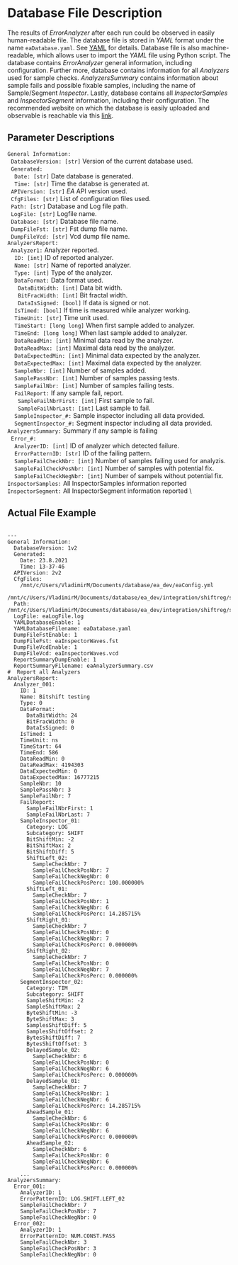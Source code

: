 # Database File Description

The results of *ErrorAnalyzer* after each run could be observed in easily human-readable file. The database file is stored in *YAML* format under the name `eaDatabase.yaml`. See [YAML](https://yaml.org/) for details. Database file is also machine-readable, which allows user to import the *YAML* file using Python script. The database contains *ErrorAnalyzer* general information, including configuration. Further more, database contains information for all *Analyzers* used for sample checks. *AnalyzersSummary* contains information about sample fails and possible fixable samples, including the name of Sample/Segment *Inspector*. Lastly, database contains all *InspectorSamples* and *InspectorSegment* information, including their configuration. The recommended website on which the database is easily uploaded and observable is reachable via this [link](https://jsonformatter.org/yaml-viewer).

## Parameter Descriptions

`General Information:` \
&nbsp;&nbsp;`DatabaseVersion: [str]` Version of the current database used. \
&nbsp;&nbsp;`Generated:` \
&nbsp;&nbsp;&nbsp;&nbsp;`Date: [str]` Date database is generated. \
&nbsp;&nbsp;&nbsp;&nbsp;`Time: [str]` Time the databse is generated at. \
&nbsp;&nbsp;`APIVersion: [str]` *EA* API version used. \
&nbsp;&nbsp;`CfgFiles: [str]` List of configuration files used. \
&nbsp;&nbsp;`Path: [str]` Database and Log file path. \
&nbsp;&nbsp;`LogFile: [str]` Logfile name. \
&nbsp;&nbsp;`Database: [str]` Database file name. \
&nbsp;&nbsp;`DumpFileFst: [str]` Fst dump file name. \
&nbsp;&nbsp;`DumpFileVcd: [str]` Vcd dump file name. \
`AnalyzersReport:` \
&nbsp;&nbsp;`Analyzer1:` Analyzer reported. \
&nbsp;&nbsp;&nbsp;&nbsp;`ID: [int]` ID of reported analyzer. \
&nbsp;&nbsp;&nbsp;&nbsp;`Name: [str]` Name of reported analyzer. \
&nbsp;&nbsp;&nbsp;&nbsp;`Type: [int]` Type of the analyzer. \
&nbsp;&nbsp;&nbsp;&nbsp;`DataFormat:` Data format used. \
&nbsp;&nbsp;&nbsp;&nbsp;&nbsp;&nbsp;`DataBitWidth: [int]` Data bit width. \
&nbsp;&nbsp;&nbsp;&nbsp;&nbsp;&nbsp;`BitFracWidth: [int]` Bit fractal width. \
&nbsp;&nbsp;&nbsp;&nbsp;&nbsp;&nbsp;`DataIsSigned: [bool]` If data is signed or not. \
&nbsp;&nbsp;&nbsp;&nbsp;`IsTimed: [bool]` If time is measured while analyzer working. \
&nbsp;&nbsp;&nbsp;&nbsp;`TimeUnit: [str]` Time unit used. \
&nbsp;&nbsp;&nbsp;&nbsp;`TimeStart: [long long]` When first sample added to analyzer. \
&nbsp;&nbsp;&nbsp;&nbsp;`TimeEnd: [long long]` When last sample added to analyzer. \
&nbsp;&nbsp;&nbsp;&nbsp;`DataReadMin: [int]` Minimal data read by the analyzer. \
&nbsp;&nbsp;&nbsp;&nbsp;`DataReadMax: [int]` Maximal data read by the analyzer. \
&nbsp;&nbsp;&nbsp;&nbsp;`DataExpectedMin: [int]` Minimal data expected by the analyzer. \
&nbsp;&nbsp;&nbsp;&nbsp;`DataExpectedMax: [int]` Maximal data expected by the analyzer. \
&nbsp;&nbsp;&nbsp;&nbsp;`SampleNbr: [int]` Number of samples added. \
&nbsp;&nbsp;&nbsp;&nbsp;`SamplePassNbr: [int]` Number of samples passing tests. \
&nbsp;&nbsp;&nbsp;&nbsp;`SampleFailNbr: [int]` Number of samples failing tests. \
&nbsp;&nbsp;&nbsp;&nbsp;`FailReport:` If any sample fail, report.\
&nbsp;&nbsp;&nbsp;&nbsp;&nbsp;&nbsp;`SampleFailNbrFirst: [int]` First sample to fail. \
&nbsp;&nbsp;&nbsp;&nbsp;&nbsp;&nbsp;`SampleFailNbrLast: [int]` Last sample to fail. \
&nbsp;&nbsp;&nbsp;&nbsp;`SampleInspector_#:` Sample inspector including all data provided.\
&nbsp;&nbsp;&nbsp;&nbsp;`SegmentInspector_#:` Segment inspector including all data provided.\
`AnalyzersSummary:` Summary if any sample is failing \
&nbsp;&nbsp;`Error_#:` \
&nbsp;&nbsp;&nbsp;&nbsp;`AnalyzerID: [int]` ID of analyzer which detected failure. \
&nbsp;&nbsp;&nbsp;&nbsp;`ErrorPatternID: [str]` ID of the failing pattern. \
&nbsp;&nbsp;&nbsp;&nbsp;`SampleFailCheckNbr: [int]` Number of samples failing used for analyzis. \
&nbsp;&nbsp;&nbsp;&nbsp;`SampleFailCheckPosNbr: [int]` Number of samples with potential fix. \
&nbsp;&nbsp;&nbsp;&nbsp;`SampleFailCheckNegNbr: [int]` Number of sampels without potential fix. \
`InspectorSamples:` All InspectorSamples information reported \
`InspectorSegment:` All InspectorSegment information reported \

## Actual File Example

```

---
General Information:
  DatabaseVersion: 1v2
  Generated:
    Date: 23.8.2021
    Time: 13-37-46
  APIVersion: 2v2
  CfgFiles:
    /mnt/c/Users/VladimirM/Documents/database/ea_dev/eaConfig.yml
    /mnt/c/Users/VladimirM/Documents/database/ea_dev/integration/shiftreg/sim.verilator/eaConfig.yml
  Path: /mnt/c/Users/VladimirM/Documents/database/ea_dev/integration/shiftreg/sim.verilator
  LogFile: eaLogFile.log
  YAMLDatabaseEnable: 1
  YAMLDatabaseFilename: eaDatabase.yaml
  DumpFileFstEnable: 1
  DumpFileFst: eaInspectorWaves.fst
  DumpFileVcdEnable: 1
  DumpFileVcd: eaInspectorWaves.vcd
  ReportSummaryDumpEnable: 1
  ReportSummaryFilename: eaAnalyzerSummary.csv
#  Report all Analyzers
AnalyzersReport:
  Analyzer_001:
    ID: 1
    Name: Bitshift testing
    Type: 0
    DataFormat:
      DataBitWidth: 24
      BitFracWidth: 0
      DataIsSigned: 0
    IsTimed: 1
    TimeUnit: ns
    TimeStart: 64
    TimeEnd: 586
    DataReadMin: 0
    DataReadMax: 4194303
    DataExpectedMin: 0
    DataExpectedMax: 16777215
    SampleNbr: 10
    SamplePassNbr: 3
    SampleFailNbr: 7
    FailReport:
      SampleFailNbrFirst: 1
      SampleFailNbrLast: 7
    SampleInspector_01:
      Category: LOG
      Subcategory: SHIFT
      BitShiftMin: -2
      BitShiftMax: 2
      BitShiftDiff: 5
      ShiftLeft_02:
        SampleCheckNbr: 7
        SampleFailCheckPosNbr: 7
        SampleFailCheckNegNbr: 0
        SampleFailCheckPosPerc: 100.000000%
      ShiftLeft_01:
        SampleCheckNbr: 7
        SampleFailCheckPosNbr: 1
        SampleFailCheckNegNbr: 6
        SampleFailCheckPosPerc: 14.285715%
      ShiftRight_01:
        SampleCheckNbr: 7
        SampleFailCheckPosNbr: 0
        SampleFailCheckNegNbr: 7
        SampleFailCheckPosPerc: 0.000000%
      ShiftRight_02:
        SampleCheckNbr: 7
        SampleFailCheckPosNbr: 0
        SampleFailCheckNegNbr: 7
        SampleFailCheckPosPerc: 0.000000%
    SegmentInspector_02:
      Category: TIM
      Subcategory: SHIFT
      SampleShiftMin: -2
      SampleShiftMax: 2
      ByteShiftMin: -3
      ByteShiftMax: 3
      SamplesShiftDiff: 5
      SamplesShiftOffset: 2
      BytesShiftDiff: 7
      BytesShiftOffset: 3
      DelayedSample_02:
        SampleCheckNbr: 6
        SampleFailCheckPosNbr: 0
        SampleFailCheckNegNbr: 6
        SampleFailCheckPosPerc: 0.000000%
      DelayedSample_01:
        SampleCheckNbr: 7
        SampleFailCheckPosNbr: 1
        SampleFailCheckNegNbr: 6
        SampleFailCheckPosPerc: 14.285715%
      AheadSample_01:
        SampleCheckNbr: 6
        SampleFailCheckPosNbr: 0
        SampleFailCheckNegNbr: 6
        SampleFailCheckPosPerc: 0.000000%
      AheadSample_02:
        SampleCheckNbr: 6
        SampleFailCheckPosNbr: 0
        SampleFailCheckNegNbr: 6
        SampleFailCheckPosPerc: 0.000000%
    ...
AnalyzersSummary:
  Error_001:
    AnalyzerID: 1
    ErrorPatternID: LOG.SHIFT.LEFT_02 
    SampleFailCheckNbr: 7
    SampleFailCheckPosNbr: 7
    SampleFailCheckNegNbr: 0
  Error_002:
    AnalyzerID: 1
    ErrorPatternID: NUM.CONST.PASS
    SampleFailCheckNbr: 3
    SampleFailCheckPosNbr: 3
    SampleFailCheckNegNbr: 0

```
